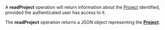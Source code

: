 A **readProject** operation will return information about the [Project](#tag/projects) identified, provided the authenticated user has access to it.

The **readProject** operation returns a JSON object representing the [**Project**](#tag/projects).
